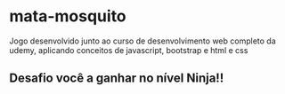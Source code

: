 # mata-mosquito
<p> Jogo desenvolvido junto ao curso de desenvolvimento web completo da udemy, aplicando conceitos de javascript, bootstrap e html e css</p>
<h2>Desafio você a ganhar no nível Ninja!!</h2>
